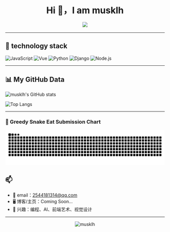 <h1 align="center">Hi 👋，I am musklh</h1>

<p align="center">
  <img src="https://readme-typing-svg.demolab.com?font=Fira+Code&pause=1000&color=38BDF8&center=true&vCenter=true&width=435&lines=Welcome+to+my+GitHub+profile!;I+love+coding+and+sharing+ideas.">
</p>

---

## 🧰  technology stack

![JavaScript](https://img.shields.io/badge/-JavaScript-F7DF1E?logo=javascript&logoColor=000)
![Vue](https://img.shields.io/badge/-Vue.js-4FC08D?logo=vue.js&logoColor=fff)
![Python](https://img.shields.io/badge/-Python-3776AB?logo=python&logoColor=fff)
![Django](https://img.shields.io/badge/-Django-092E20?logo=django&logoColor=fff)
![Node.js](https://img.shields.io/badge/-Node.js-339933?logo=node.js&logoColor=fff)

---

## 📊 My GitHub Data

![musklh's GitHub stats](https://github-readme-stats.vercel.app/api?username=musklh&show_icons=true&theme=default)


![Top Langs](https://github-readme-stats.vercel.app/api/top-langs/?username=musklh&layout=compact&theme=default)

---

### 🐍 Greedy Snake Eat Submission Chart

![贪吃蛇](https://raw.githubusercontent.com/musklh/musklh/output/github-contribution-grid-snake.svg)



## 📫 

- 📧 email：2544181314@qq.com  
- 🖥️ 博客/主页：Coming Soon...
- 🧭 兴趣：编程、AI、前端艺术、视觉设计

---

<p align="center">
  <img src="https://komarev.com/ghpvc/?username=musklh&label=Profile+Views&color=blue&style=flat" alt="musklh" />
</p>
